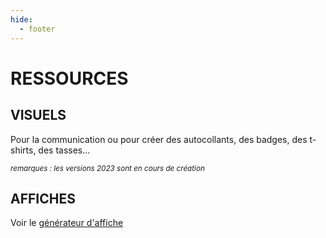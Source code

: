 ```yaml
---
hide:
  - footer
---
```


# RESSOURCES


## VISUELS

Pour la communication ou pour créer des autocollants, des badges, des t-shirts, des tasses...

<small><i>remarques : les versions 2023 sont en cours de création</i></small>


## AFFICHES

Voir le <a href="https://www.nuitducode.net/affiche-generateur" target="_blank">générateur d'affiche</a>
